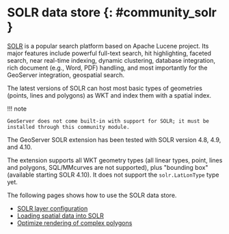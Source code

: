 # SOLR data store {: #community_solr }

[SOLR](http://lucene.apache.org/solr/) is a popular search platform based on Apache Lucene project. Its major features include powerful full-text search, hit highlighting, faceted search, near real-time indexing, dynamic clustering, database integration, rich document (e.g., Word, PDF) handling, and most importantly for the GeoServer integration, geospatial search.

The latest versions of SOLR can host most basic types of geometries (points, lines and polygons) as WKT and index them with a spatial index.

!!! note

    GeoServer does not come built-in with support for SOLR; it must be installed through this community module.

The GeoServer SOLR extension has been tested with SOLR version 4.8, 4.9, and 4.10.

The extension supports all WKT geometry types (all linear types, point, lines and polygons, SQL/MMcurves are not supported), plus "bounding box" (available starting SOLR 4.10). It does not support the `solr.LatLonType` type yet.

The following pages shows how to use the SOLR data store.

-   [SOLR layer configuration](configure.md)
-   [Loading spatial data into SOLR](load.md)
-   [Optimize rendering of complex polygons](optimize.md)
